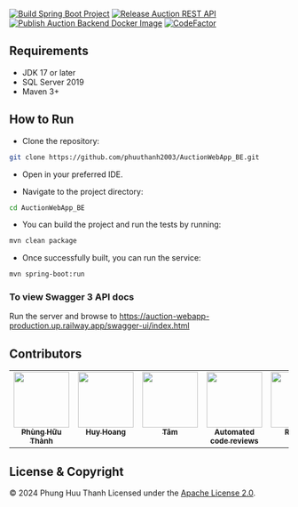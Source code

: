 [![Build Spring Boot Project](https://github.com/phuuthanh2003/AuctionWebApp_BE/actions/workflows/build.yml/badge.svg)](https://github.com/phuuthanh2003/AuctionWebApp_BE/actions/workflows/build.yml)
[![Release Auction REST API](https://github.com/phuuthanh2003/AuctionWebApp_BE/actions/workflows/release.yml/badge.svg)](https://github.com/phuuthanh2003/AuctionWebApp_BE/actions/workflows/release.yml) 
[![Publish Auction Backend Docker Image](https://github.com/phuuthanh2003/AuctionWebApp_BE/actions/workflows/docker-publish.yml/badge.svg)](https://github.com/phuuthanh2003/AuctionWebApp_BE/actions/workflows/docker-publish.yml)
[![CodeFactor](https://www.codefactor.io/repository/github/phuuthanh2003/AuctionWebApp_BE/badge)](https://www.codefactor.io/repository/github/phuuthanh2003/AuctionWebApp_BE)
## Requirements

- JDK 17 or later
- SQL Server 2019
- Maven 3+

## How to Run
- Clone the repository: 
```bash
git clone https://github.com/phuuthanh2003/AuctionWebApp_BE.git
```
- Open in your preferred IDE.

- Navigate to the project directory:
```bash
cd AuctionWebApp_BE
```
- You can build the project and run the tests by running:
```bash
mvn clean package
```
- Once successfully built, you can run the service:
```bash
mvn spring-boot:run
```

### To view Swagger 3 API docs

Run the server and browse to https://auction-webapp-production.up.railway.app/swagger-ui/index.html

## Contributors

<!-- ALL-CONTRIBUTORS-LIST:START - Do not remove or modify this section -->
<!-- prettier-ignore-start -->
<!-- markdownlint-disable -->
<table>
  <tbody>
    <tr>
      <td align="center" valign="top" width="20%"><a  href="https://github.com/hardingadonis"><img src="https://avatars.githubusercontent.com/u/102614541?v=4" width="100px;" alt=""/><br /><sub><b>Phùng Hữu Thành</b></sub></a></td>
      <td align="center" valign="top" width="20%"><a href="https://github.com/bakaqc"><img src="https://avatars.githubusercontent.com/u/139938101?v=4" width="100px;" alt=""/><br /><sub><b>Huy Hoang</b></sub></a></td>
      <td align="center" valign="top" width="20%"><a href="https://github.com/htnghia1423"><img src="https://avatars.githubusercontent.com/u/155858724?v=4" width="100px;" alt=""/><br /><sub><b>Tâm</b></sub></a></td>
      <td align="center" valign="top" width="20%"><a href="https://www.codefactor.io"><img src="https://avatars.githubusercontent.com/u/13309880?v=4" width="100px;" alt=""/><br /><sub><b>Automated code reviews</b></sub></a></td>
      <td align="center" valign="top" width="20%"><a href="https://www.codefactor.io"><img src="https://avatars.githubusercontent.com/u/66716858?v=4" width="100px;" alt=""/><br /><sub><b>Railway</b></sub></a></td>
    </tr>
  </tbody>
</table>

## License & Copyright
&copy; 2024 Phung Huu Thanh Licensed under the [Apache License 2.0](https://github.com/phuuthanh2003/AuctionWebApp_BE/blob/main/LICENSE).